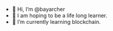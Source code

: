 - 👋 Hi, I’m @bayarcher
- 👀 I am hoping to be a life long learner.
- 🌱 I’m currently learning blockchain.

<!---
bayarcher/bayarcher is a ✨ special ✨ repository because its `README.md` (this file) appears on your GitHub profile.
You can click the Preview link to take a look at your changes.
--->
